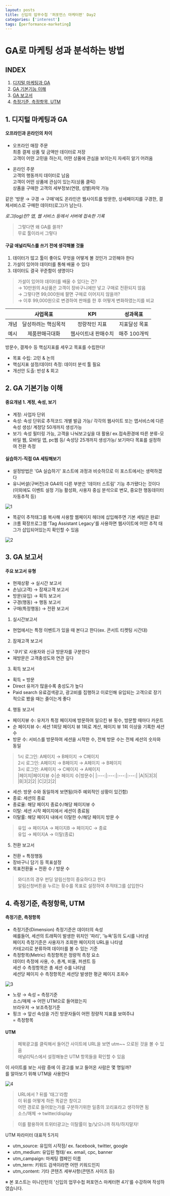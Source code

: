```yaml
---
layout: posts
title: 신입의 업무수첩 '퍼포먼스 마케터편' Day2
categories: ['interest']
tags: [performance-marketing]
---
```


GA로 마케팅 성과 분석하는 방법
==========

## INDEX
1. [디지털 마케팅과 GA](#1.-디지털-마케팅과-GA)
2. [GA 기본기능 이해](#2.-GA-기본기능-이해)
3. [GA 보고서](#3.-GA-보고서)
4. [측정기준, 측정항목, UTM](#4.-측정기준,-측정항목,-UTM)

## 1. 디지털 마케팅과 GA

#### 오프라인과 온라인의 차이

- 오프라인 매장 주문   
  최종 결제 상품 및 금액만 데이터로 저장   
  고객이 어떤 고민을 하는지, 어떤 상품에 관심을 보이는지 자세히 알기 어려움   

- 온라인 주문   
  고객의 행동까지 데이터로 남음   
  고객이 어떤 상품에 관심이 있는지(상품 클릭)   
  상품을 구매한 고객의 세부정보(연령, 성별)파악 가능   

같은 '방문 → 구경 → 구매'에도 온라인은 웹사이트를 방문한, 상세페이지를 구경한, 결제서비스로 구매한 데이터(로그)가 남는다.   

*로그(log)란? 앱, 웹 서비스 등에서 서버에 접속한 기록*   

> 그렇다면 왜 GA를 쓸까?   
> 무료 툴이라서 그렇다   

#### 구글 애널리틱스를 쓰기 전에 생각해볼 것들

1. 데이터가 많고 툴이 좋아도 무엇을 어떻게 볼 것인가 고민해야 한다
2. 가설이 있어야 데이터를 통해 배울 수 있다
3. 데이터도 결국 꾸준함이 생명이다

> 가설이 있어야 데이터를 배울 수 있다는 건?    
> → 10만원의 A상품은 고객이 장바구니에만 넣고 구매로 전환되지 않음   
> → 그렇다면 99,000원에 팔면 구매로 이어지지 않을까?   
> → 이후 99,000원으로 변경하여 판매를 한 후 어떻게 변화하였는지를 비교   


||사업목표|KPI|성과목표|
|:---:|:---:|:---:|:---:|
|개념|달성하려는 핵심목적|정량적인 지표|지표달성 목표|
|예시|제품판매극대화|웹사이트내 판매수치|매주 100개씩|

방문수, 결제수 등 핵심지표를 세우고 목표를 수립한다!

- 목표 수립: 고민 & 논의
- 핵심지표 설정/데이터 측정: 데이터 분석 툴 필요
- 개선안 도출: 반성 & 회고

## 2. GA 기본기능 이해

#### 중요개념 1. 계정, 속성, 보기

- 계정: 사업자 단위
- 속성: 속성 단위로 추적코드 개별 발급 가능/ 각각의 웹사이트 또는 앱서비스에 다른 속성 생성/ 계정당 50개까지 생성가능
- 보기: 속성 필터링 가능, 고객을 나눠보고싶을 대 활용/ ex.접속환경에 따른 분류-모바일 웹, 모바일 앱, pc웹 등/ 속성당 25개까지 생성가능/ 보기마다 목표를 설정하여 전환 측정

#### 실습하기-직접 GA 세팅해보기

- 설정방법은 'GA 실습하기' 포스트에 과정과 비슷하므로 이 포스트에서는 생력하겠다
- 유니버셜(구버전)과 GA4의 다른 부분은 '데이터 스트림' 기능 추가됐다는 것이다 (이외에도 이벤트 설정 기능 활성화, 사용자 중심 분석으로 변모, 중요한 행동데이터 자동추적 등)

![1](https://user-images.githubusercontent.com/86539195/142640310-90b68fc3-53f0-4cde-86d3-0721d78b7648.png)

- 똑같이 추적태그를 복사해 사용할 웹페이지 헤더에 삽입해주면 기본 세팅은 완료!
- 크롬 확장프로그램 'Tag Assistant Legacy'를 사용하면 웹사이트에 어떤 추적 태그가 삽입되어있는지 확인할 수 있음

![2](https://user-images.githubusercontent.com/86539195/142641016-1cfb06b9-7628-4df1-9594-48705d02d306.png)

## 3. GA 보고서

#### 주요 보고서 유형
- 현재상황 → 실시간 보고서
- 손님(고객) → 잠재고객 보고서
- 방문(유입) → 획득 보고서
- 구경(행동) → 행동 보고서
- 구매(특정행동) → 전환 보고서

1. 실시간보고서

- 현업에서는 특정 이벤트가 있을 때 본다고 한다(ex. 콘서트 티켓팅 시간대)

2. 잠재고객 보고서

- '쿠키'로 사용자와 신규 방문자를 구분한다
- 재방문은 고객충성도와 연관 깊다

3. 획득 보고서

- 획득 = 방문
- Direct 유저가 많을수록 충성도가 높다
- Paid search 유료검색광고, 광고비를 집행하고 이로인해 유입되는 고객으로 장기적으로 봤을 때는 줄이는게 좋다

4. 행동 보고서

- 페이지뷰 수: 유저가 특정 페이지에 방문하여 일으킨 뷰 횟수, 방문할 때마다 카운트
- 순 페이지뷰 수: 세션 1회당 페이지 뷰 1회로 계산, 페이지 뷰 1회 이상을 기록한 세션 수
- 방문 수: 서비스를 방문하여 세션을 시작한 수, 전체 방문 수는 전체 세션의 숫자와 동일

> 1시 로그인: A페이지 → B페이지 → C페이지   
> 2시 로그인: A페이지 → B페이지 → A페이지 → B페이지   
> 3시 로그인: A페이지 → C페이지 → A페이지    
> |페이지|페이지뷰 수|순 페이지 수|방문수|
> |:---:|:---:|:---:|:---:|
> |A|5|3|3|
> |B|3|2|2|
> |C|2|2|2|

- 세션: 방문 수와 동일하게 보면됨(아주 예외적인 상황이 있긴함)
- 종료: 세션의 종료
- 종료율: 해당 페이지 종료수/해당 페이지뷰 수
- 이탈: 세션 시작 페이지에서 세션이 종료됨
- 이탈률: 해당 페이지 내에서 이탈한 수/해당 페이지 방문 수

> 유입 → 페이지A → 페이지B → 페이지C → 종료   
> 유입 → 페이지A → 이탈(종료)   

5. 전환 보고서

- 전환 = 특정행동
- 장바구니 담기 등 목표설정
- 목표전환율 = 전환 수 / 방문 수

> 와디즈의 경우 펀딩 알림신청이 중요하다고 한다   
> 알림신청버튼을 누르는 횟수를 목표로 설정하여 추적태그를 삽입한다   


## 4. 측정기준, 측정항목, UTM

#### 측정기준, 측정항목

- 측정기준(Dimension)
  측정기준은 데이터의 속성   
  예를들어, 세션의 트래픽이 발생한 위치인 '파리', '뉴욕'등의 도시를 나타냄    
  페이지 측정기준은 사용자가 조회한 페이지의 URL을 나타냄   
  카테고리로 분류하여 데이터를 볼 수 있는 기준   
- 측정항목(Metric)
  측정항목은 정량적 측정 요소   
  데이터 측정에 사용, 수, 총계, 비율, 퍼센트 등   
  세션 수 측정항목은 총 세션 수를 나타냄   
  세션당 페이지 수 측정항목은 세션당 발생한 평균 페이지 조회수   

![3](https://user-images.githubusercontent.com/86539195/142647524-6c948753-bee5-49e9-b269-2c9f9ea4582c.png)

- 노랑 → 속성 = 측정기준   
  소스/매체 → 어떤 UTM으로 들어왔는지   
  브라우저 → 보조측정기준   
- 핑크 → 앞선 속성을 가진 방문자들이 어떤 정량적 지표를 보여주냐   
  = 측정항목  
  
#### UTM

> 페북광고를 클릭해서 들어간 사이트에 URL을 보면 utm~~ 으로된 것을 볼 수 있음   
> 애널리틱스에서 설정해놓은 UTM 항목들을 확인할 수 있음

이 사이트를 보는 사람 중에 이 광고를 보고 들어온 사람은 몇 명일까?   
를 알아보기 위해 UTM을 사용한다   

![4](https://user-images.githubusercontent.com/86539195/142649242-7d61ec94-e478-4768-84a5-d40bf8d7fb2e.png)

> URL에서 ? 뒤를 '태그'라함   
> 이 뒤를 어떻게 하든 똑같은 창이고   
> 어떤 경로로 들어왔는가를 구분하기위한 일종의 꼬리표라고 생각하면 됨   
> 소스/매체 → twitter/display   

> 이를 활용하여 트위터광고는 이탈률이 높/낮으니까 하자/하지말자!    

UTM  파라미터 대표적 5가지
- utm_source: 유입의 시작점/ ex. facebook, twitter, google   
- utm_medium: 유입된 형태/ ex. email, cpc, banner
- utm_campaign: 마케팅 캠페인 이름
- utm_term: 키워드 검색이라면 어떤 키워드인지
- utm_content: 기타 콘텐츠 세부사항(콘텐츠 사이즈 등)



※ 본 포스트는 미니인턴의 '신입의 업무수첩 퍼포먼스 마케터편 4기'를 수강하며 작성하였습니다. 
